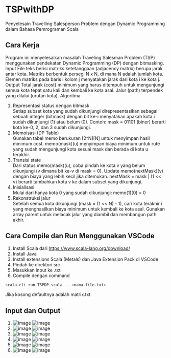 # TSPwithDP
Penyelesain Travelling Salesperson Problem dengan Dynamic Programming dalam Bahasa Pemrograman Scala
## Cara Kerja
Program ini menyelesaikan masalah Traveling Salesman Problem (TSP) menggunakan pendekatan Dynamic Programming (DP) dengan bitmasking.
Input
File teks berisi matriks ketetanggaan (adjacency matrix) berupa jarak antar kota.
Matriks berbentuk persegi N x N, di mana N adalah jumlah kota.
Elemen matriks pada baris i kolom j menyatakan jarak dari kota i ke kota j.
Output
Total jarak (cost) minimum yang harus ditempuh untuk mengunjungi semua kota tepat satu kali dan kembali ke kota asal.
Jalur (path) terpendek yang dilalui (urutan kota).
Algoritma
1. Representasi status dengan bitmask  
Setiap subset kota yang sudah dikunjungi direpresentasikan sebagai sebuah integer (bitmask) dengan bit ke-i menyatakan apakah kota i sudah dikunjungi (1) atau belum (0).
Contoh: mask = 01101 (biner) berarti kota ke-0, 2, dan 3 sudah dikunjungi.
2. Memoisasi (DP Table)  
Gunakan tabel memo berukuran [2^N][N] untuk menyimpan hasil minimum cost.
memo(mask)(u) menyimpan biaya minimum untuk rute yang sudah mengunjungi kota sesuai mask dan berada di kota u terakhir.
3. Transisi state  
Dari status memo(mask)(u), coba pindah ke kota v yang belum dikunjungi (v dimana bit ke-v di mask = 0).
Update memo(nextMask)(v) dengan biaya yang lebih kecil jika ditemukan.
nextMask = mask | (1 << v) berarti tambahkan kota v ke dalam subset yang dikunjungi.
4. Inisialisasi  
Mulai dari hanya kota 0 yang sudah dikunjungi: memo(1)(0) = 0
5. Rekonstruksi jalur  
Setelah semua kota dikunjungi (mask = (1 << N) - 1), cari kota terakhir i yang menghasilkan biaya minimum untuk kembali ke kota asal.
Gunakan array parent untuk melacak jalur yang diambil dan membangun path akhir.
## Cara Compile dan Run Menggunakan VSCode
1. Install Scala dari https://www.scala-lang.org/download/
2. Install Java
3. Install extensions Scala (Metals) dan Java Extension Pack di VSCode
4. Pindah ke direktori src
5. Masukkan input ke .txt
6. Compile dengan command
```sh
scala-cli run TSPDP.scala -- <nama-file.txt>
```
Jika kosong defaultnya adalah matrix.txt
## Input dan Output
1. ![image](https://github.com/user-attachments/assets/875fd621-df9d-42bc-a6a9-e9cb8601d71e)
   ![image](https://github.com/user-attachments/assets/d230b92a-e088-4da4-bb7e-b35e002b5982)
2. ![image](https://github.com/user-attachments/assets/e72222bc-5bcb-4fce-a72e-ab99257d3946)
   ![image](https://github.com/user-attachments/assets/099ca748-ec5b-4173-a163-9de5b9b1f1d0)
3. ![image](https://github.com/user-attachments/assets/df7ea9e1-e05e-4e48-a7ca-084cb030c07e)
   ![image](https://github.com/user-attachments/assets/39e542d7-7570-4461-b97c-7218e7edf854)
4. ![image](https://github.com/user-attachments/assets/a9f315db-293d-4c32-8b9a-d71859182ae3)
   ![image](https://github.com/user-attachments/assets/cdc11167-a39f-4947-bf14-9276a2a1520a)
5. ![image](https://github.com/user-attachments/assets/18bd9f66-2ecf-4ea5-ae7b-fb37ad417e2c)
   ![image](https://github.com/user-attachments/assets/69975186-7d0d-44a2-abef-0f89816d821a)
6. ![image](https://github.com/user-attachments/assets/2f658f25-878b-4cc5-9c57-702f740676c0)
   ![image](https://github.com/user-attachments/assets/41e80996-7672-4302-9733-d9689823b6d2)

 



